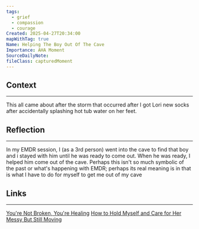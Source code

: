 ```yaml
---
tags:
  - grief
  - compassion
  - courage
Created: 2025-04-27T20:34:00
mapWithTag: true
Name: Helping The Boy Out Of The Cave
Importance: AHA Moment
SourceDailyNote: 
fileClass: capturedMoment
---
```

## Context
---
This all came about after the storm that occurred after I got Lori new socks after accidentally splashing hot tub water on her feet.

## Reflection 
---
In my EMDR session, I (as a 3rd person) went into the cave to find that boy and i stayed with him until he was ready to come out. When he was ready, I helped him come out of the cave. Perhaps this isn't so much symbolic of the past or what's happening with EMDR; perhaps its real meaning is in that is what I have to do for myself to get me out of my cave

## Links
---
[You're Not Broken, You're Healing](https://yixcweyqwkqyvebpmdvr.supabase.co/storage/v1/object/public/attachments/51afebcc-8df6-4d74-abcd-fa50b7457c91.pdf)
[How to Hold Myself and Care for Her](https://yixcweyqwkqyvebpmdvr.supabase.co/storage/v1/object/public/attachments/838f9762-acc1-4d22-b94a-df166d06ce03.pdf)
[Messy But Still Moving](https://yixcweyqwkqyvebpmdvr.supabase.co/storage/v1/object/public/attachments/61fc0b0a-b6eb-4477-beeb-fc6d85baf62d.pdf)
